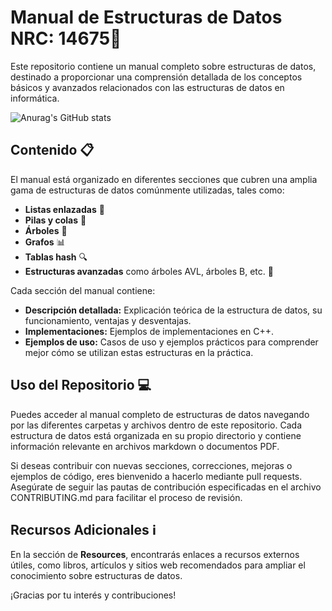 # Manual de Estructuras de Datos NRC: 14675📘

Este repositorio contiene un manual completo sobre estructuras de datos, destinado a proporcionar una comprensión detallada de los conceptos básicos y avanzados relacionados con las estructuras de datos en informática.

![Anurag's GitHub stats](https://github-readme-stats.vercel.app/api?username=anuraghazra&theme=dark&show_icons=true)

## Contenido 📋

El manual está organizado en diferentes secciones que cubren una amplia gama de estructuras de datos comúnmente utilizadas, tales como:

- **Listas enlazadas** 📝
- **Pilas y colas** 🔄
- **Árboles** 🌳
- **Grafos** 📊
- **Tablas hash** 🔍
- **Estructuras avanzadas** como árboles AVL, árboles B, etc. 🚀

Cada sección del manual contiene:

- **Descripción detallada:** Explicación teórica de la estructura de datos, su funcionamiento, ventajas y desventajas.
- **Implementaciones:** Ejemplos de implementaciones en C++.
- **Ejemplos de uso:** Casos de uso y ejemplos prácticos para comprender mejor cómo se utilizan estas estructuras en la práctica.

## Uso del Repositorio 💻

Puedes acceder al manual completo de estructuras de datos navegando por las diferentes carpetas y archivos dentro de este repositorio. Cada estructura de datos está organizada en su propio directorio y contiene información relevante en archivos markdown o documentos PDF.

Si deseas contribuir con nuevas secciones, correcciones, mejoras o ejemplos de código, eres bienvenido a hacerlo mediante pull requests. Asegúrate de seguir las pautas de contribución especificadas en el archivo CONTRIBUTING.md para facilitar el proceso de revisión.

## Recursos Adicionales ℹ️

En la sección de **Resources**, encontrarás enlaces a recursos externos útiles, como libros, artículos y sitios web recomendados para ampliar el conocimiento sobre estructuras de datos.


¡Gracias por tu interés y contribuciones!

